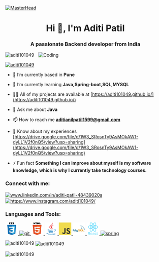 [![MasterHead](https://camo.githubusercontent.com/3015c6f34ed5c2131bac41a22b7a27a847f65803d232c99fe31f649c9c746fbd/68747470733a2f2f7777772e61616469747269746563686e6f6c6f67792e636f6d2f696d616765732f726564657369676e2e676966)](https://Aditi101049.io)
<h1 align="center">Hi 👋, I'm Aditi Patil</h1>
<h3 align="center">A passionate Backend developer from India</h3>
<img align="right" alt="Coding" width="400" src="https://raw.githubusercontent.com/PolarBearGG/PolarBearGG/master/web-developer.gif">

<p align="left"> <img src="https://komarev.com/ghpvc/?username=aditi101049&label=Profile%20views&color=0e75b6&style=flat" alt="aditi101049" /> </p>

<p align="left"> <a href="https://github.com/ryo-ma/github-profile-trophy"><img src="https://github-profile-trophy.vercel.app/?username=aditi101049" alt="aditi101049" /></a> </p>

- 🔭 I’m currently based in **Pune**

- 🌱 I’m currently learning **Java,Spring-boot,SQL,MYSQL**

- 👨‍💻 All of my projects are available at [https://aditi101049.github.io/](https://aditi101049.github.io/)

- 💬 Ask me about **Java**

- 📫 How to reach me **aditianilpatil1599@gmail.com**

- 📄 Know about my experiences [https://drive.google.com/file/d/1W3_SRosnTy9AsMOkAW1-dyLL1V2f0nQ5/view?usp=sharing](https://drive.google.com/file/d/1W3_SRosnTy9AsMOkAW1-dyLL1V2f0nQ5/view?usp=sharing)

- ⚡ Fun fact **Something I can improve about myself is my software knowledge, which is why I currently take technology courses.**

<h3 align="left">Connect with me:</h3>
<p align="left">
<a href="https://linkedin.com/in/www.linkedin.com/in/aditi-patil-48439020a" target="blank"><img align="center" src="https://raw.githubusercontent.com/rahuldkjain/github-profile-readme-generator/master/src/images/icons/Social/linked-in-alt.svg" alt="www.linkedin.com/in/aditi-patil-48439020a" height="30" width="40" /></a>
<a href="https://instagram.com/https://www.instagram.com/aditi101049/" target="blank"><img align="center" src="https://raw.githubusercontent.com/rahuldkjain/github-profile-readme-generator/master/src/images/icons/Social/instagram.svg" alt="https://www.instagram.com/aditi101049/" height="30" width="40" /></a>
</p>

<h3 align="left">Languages and Tools:</h3>
<p align="left"> <a href="https://www.w3schools.com/css/" target="_blank" rel="noreferrer"> <img src="https://raw.githubusercontent.com/devicons/devicon/master/icons/css3/css3-original-wordmark.svg" alt="css3" width="40" height="40"/> </a> <a href="https://git-scm.com/" target="_blank" rel="noreferrer"> <img src="https://www.vectorlogo.zone/logos/git-scm/git-scm-icon.svg" alt="git" width="40" height="40"/> </a> <a href="https://www.w3.org/html/" target="_blank" rel="noreferrer"> <img src="https://raw.githubusercontent.com/devicons/devicon/master/icons/html5/html5-original-wordmark.svg" alt="html5" width="40" height="40"/> </a> <a href="https://www.java.com" target="_blank" rel="noreferrer"> <img src="https://raw.githubusercontent.com/devicons/devicon/master/icons/java/java-original.svg" alt="java" width="40" height="40"/> </a> <a href="https://developer.mozilla.org/en-US/docs/Web/JavaScript" target="_blank" rel="noreferrer"> <img src="https://raw.githubusercontent.com/devicons/devicon/master/icons/javascript/javascript-original.svg" alt="javascript" width="40" height="40"/> </a> <a href="https://www.mysql.com/" target="_blank" rel="noreferrer"> <img src="https://raw.githubusercontent.com/devicons/devicon/master/icons/mysql/mysql-original-wordmark.svg" alt="mysql" width="40" height="40"/> </a> <a href="https://reactjs.org/" target="_blank" rel="noreferrer"> <img src="https://raw.githubusercontent.com/devicons/devicon/master/icons/react/react-original-wordmark.svg" alt="react" width="40" height="40"/> </a> <a href="https://spring.io/" target="_blank" rel="noreferrer"> <img src="https://www.vectorlogo.zone/logos/springio/springio-icon.svg" alt="spring" width="40" height="40"/> </a> </p>

<p><img align="left" src="https://github-readme-stats.vercel.app/api/top-langs?username=aditi101049&show_icons=true&locale=en&layout=compact" alt="aditi101049" /></p>

<p>&nbsp;<img align="center" src="https://github-readme-stats.vercel.app/api?username=aditi101049&show_icons=true&locale=en" alt="aditi101049" /></p>

<p><img align="center" src="https://github-readme-streak-stats.herokuapp.com/?user=aditi101049&" alt="aditi101049" /></p>
